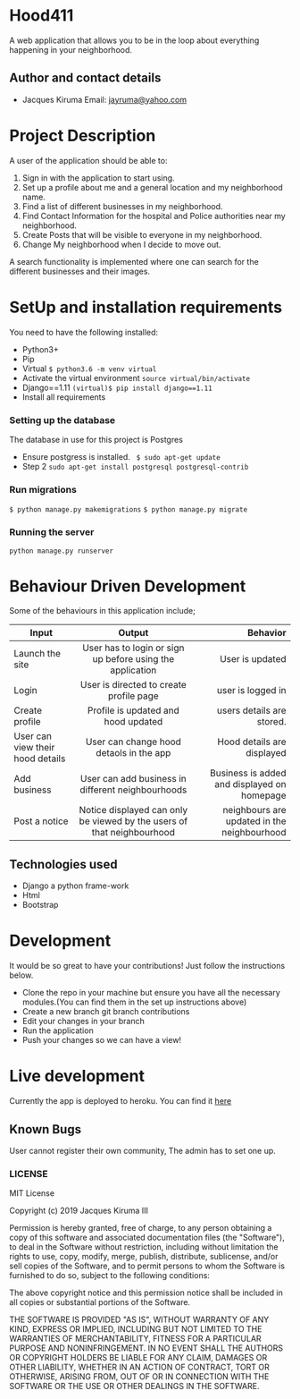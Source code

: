 # Hood411
A web application that allows you to be in the loop about everything happening in your neighborhood.

## Author and contact details
* Jacques Kiruma
Email: jayruma@yahoo.com

# Project Description
A user of the application should be able to:

1. Sign in with the application to start using.
2. Set up a profile about me and a general location and my neighborhood name.
3. Find a list of different businesses in my neighborhood.
4. Find Contact Information for the hospital and Police authorities near my neighborhood.
5. Create Posts that will be visible to everyone in my neighborhood.
6. Change My neighborhood when I decide to move out.

A search functionality is implemented where one can search for the different businesses and their images.

# SetUp and installation requirements
You need to have the following installed:
* Python3+
* Pip
* Virtual ```$ python3.6 -m venv virtual```
* Activate the virtual environment ```source virtual/bin/activate```
* Django==1.11 ```(virtual)$ pip install django==1.11```
* Install all requirements

### Setting up the database
The database in use for this project is Postgres
* Ensure postgress is installed. ``` $ sudo apt-get update```
* Step 2 ```sudo apt-get install postgresql postgresql-contrib```

### Run migrations
``` $ python manage.py makemigrations ```
``` $ python manage.py migrate ```


### Running the server
```python manage.py runserver```

# Behaviour Driven Development
Some of the behaviours in this application include;

| Input        | Output           | Behavior  |
| ------------- |:-------------:| -----:|
| Launch the site | User has to login or sign up before using the application | User is updated |
| Login | User is directed to create profile page | user is logged in |
| Create profile | Profile is updated and hood updated | users details are stored. |
| User can view their hood details | User can change hood detaols in the app | Hood details are displayed|
| Add business | User can add business in different neighbourhoods | Business is added and displayed on homepage|
| Post a notice | Notice displayed can only be viewed by the users of that neighbourhood | neighbours are updated in the neighbourhood|

## Technologies used
* Django a python frame-work
* Html
* Bootstrap

# Development
It would be so great to have your contributions! Just follow the instructions below.

* Clone the repo in your machine but ensure you have all the necessary modules.(You can find them in the set up instructions above)
* Create a new branch git branch contributions
* Edit your changes in your branch
* Run the application
* Push your changes so we can have a view!

# Live development
Currently the app is deployed to heroku. You can find it [here](https://hood411.herokuapp.com/)

## Known Bugs
User cannot register their own community, The admin has to set one up.

### LICENSE
MIT License

 Copyright (c) 2019 Jacques Kiruma III

 Permission is hereby granted, free of charge, to any person obtaining a copy
 of this software and associated documentation files (the "Software"), to deal
 in the Software without restriction, including without limitation the rights
 to use, copy, modify, merge, publish, distribute, sublicense, and/or sell
 copies of the Software, and to permit persons to whom the Software is
 furnished to do so, subject to the following conditions:

 The above copyright notice and this permission notice shall be included in all
 copies or substantial portions of the Software.

 THE SOFTWARE IS PROVIDED "AS IS", WITHOUT WARRANTY OF ANY KIND, EXPRESS OR
 IMPLIED, INCLUDING BUT NOT LIMITED TO THE WARRANTIES OF MERCHANTABILITY,
 FITNESS FOR A PARTICULAR PURPOSE AND NONINFRINGEMENT. IN NO EVENT SHALL THE
 AUTHORS OR COPYRIGHT HOLDERS BE LIABLE FOR ANY CLAIM, DAMAGES OR OTHER
 LIABILITY, WHETHER IN AN ACTION OF CONTRACT, TORT OR OTHERWISE, ARISING FROM,
 OUT OF OR IN CONNECTION WITH THE SOFTWARE OR THE USE OR OTHER DEALINGS IN THE
 SOFTWARE.

